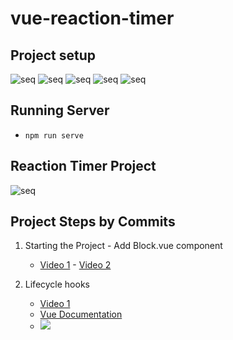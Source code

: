 # vue-reaction-timer

## Project setup

![seq](https://i.imgur.com/xfpi0GF.png)
![seq](https://i.imgur.com/uc6d1IA.png)
![seq](https://i.imgur.com/Fwq3vQR.png)
![seq](https://i.imgur.com/hNQUtN6.png)
![seq](https://i.imgur.com/eSiMpkK.png)

## Running Server

- `npm run serve`

## Reaction Timer Project

![seq](https://i.imgur.com/CRdzovi.png)

## Project Steps by Commits

1. Starting the Project - Add Block.vue component

   - [Video 1](https://youtu.be/DHHwaSWFoM0) - [Video 2](https://youtu.be/-v4SAZjhyus)

2. Lifecycle hooks
   - [Video 1](https://youtu.be/bblVZH-LpI8)
   - [Vue Documentation](https://v3.vuejs.org/guide/instance.html#lifecycle-diagram)
   - ![](https://i.imgur.com/U68qSpK.png)
